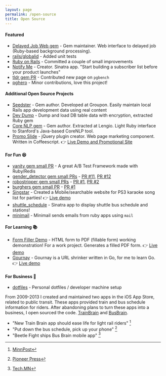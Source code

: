 ```yaml
---
layout: page
permalink: /open-source
title: Open Source
---
```


#### Featured

 * [Delayed Job Web gem](https://github.com/ejschmitt/delayed_job_web) - Gem maintainer. Web interface to delayed job (Ruby-based background processing).
 * [rails/globalid](https://github.com/rails/globalid/commits?author=andyatkinson) - Added unit tests
 * [Ruby on Rails](http://contributors.rubyonrails.org/contributors/andy-atkinson/commits) - Committed a couple of small improvements
 * [Notify Me](https://github.com/andyatkinson/notify-me) - Creator. Sinatra app. "Start building a subscriber list before your product launches"
 * [tldr gem PR](https://github.com/tldr-pages/tldr/pull/5388) - Contributed new page on `pgbench`
 * [pghero](https://github.com/ankane/pghero/pull/384) - Minor contributions, love this project!

#### Additional Open Source Projects

 * [Seedster](https://github.com/groupon/seedster) - Gem author. Developed at Groupon. Easily maintain local Rails app development data using real content
 * [Dev Dump](https://github.com/andyatkinson/DevDump) - Dump and load DB table data with encryption, extracted Ruby gem
 * [Core NLP gem](https://github.com/lengio/corenlp) - Gem author. Extracted at Lengio. Light Ruby interface to Stanford's Java-based CoreNLP tool.
 * [Promo Slide](https://github.com/andyatkinson/promoSlide) - jQuery plugin creator. Web page marketing component. Written in Coffeescript. 👉 [Live Demo and Promotional Site](http://andyatkinson.com/projects/promoSlide)

#### For Fun 😆

 * [vanity gem small PR](https://github.com/assaf/vanity/pull/38) - A great A/B Test Framework made with Ruby/Redis
 * [gender_detector gem small PRs](https://github.com/bmuller/gender_detector) - [PR #11](https://github.com/bmuller/gender_detector/pull/11), [PR #12](https://github.com/bmuller/gender_detector/pull/12)
 * [robostripper gem small PRs](https://github.com/bmuller/robostripper) - [PR #1](https://github.com/bmuller/robostripper/pull/1), [PR #2](https://github.com/bmuller/robostripper/pull/2)
 * [burghers gem small PR](https://github.com/bmuller/burghers) - [PR #1](https://github.com/bmuller/burghers/pull/1)
 * [Singstar](https://github.com/andyatkinson/singstar) - Created a Mobile/searchable website for PS3 karaoke song list for parties! 👉 [Live demo](https://karaoke-songs.herokuapp.com/)
 * [shuttle_schedule](https://github.com/andyatkinson/shuttle_schedule) - Sinatra app to display shuttle bus schedule and stations!
 * [minimail](https://github.com/andyatkinson/minimail) - Minimail sends emails from ruby apps using `mail`

#### For Learning 📚

 * [Form Filler Demo](https://github.com/andyatkinson/form-filler-demo) - HTML form to PDF (fillable form) working demonstration! For a work project. Generates a filled PDF form. 👉 [Live demo](https://form-filler-demo.herokuapp.com/)
 * [Gournay](https://github.com/andyatkinson/gournay) - Gournay is a URL shrinker written in Go, for me to learn Go. 👉 [Live demo](http://gournay.herokuapp.com/)

#### For Business 💼

 * [dotfiles](https://github.com/andyatkinson/dotfiles) - Personal dotfiles / developer machine setup


From 2009-2013 I created and maintained two apps in the iOS App Store, related to public transit. These apps provided train and bus schedule information for riders. After abandoning plans to turn these apps into a business, I open sourced the code. [TrainBrain](https://github.com/andyatkinson/TrainBrain) and [BusBrain](https://github.com/andyatkinson/BusBrain).

 * "New Train Brain app should ease life for light rail riders" [^1]
 * "Put down the bus schedule, pick up your phone" [^2]
 * "Beetle Fight ships Bus Brain mobile app" [^3]

 [^1]: [MinnPost](https://www.minnpost.com/minnov8/2009/09/new-train-brain-app-should-ease-life-light-rail-riders/)
 [^2]: [Pioneer Press](https://www.twincities.com/2010/01/01/put-down-the-bus-schedule-pick-up-your-phone/)
 [^3]: [Tech.MN](https://tech.mn/news/2012/11/15/beetle-fight-ships-bus-brain-mobile-app/)
